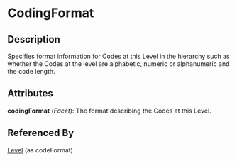 
# CodingFormat





## Description

Specifies format information for Codes at this Level in the hierarchy such as whether the Codes at the level are alphabetic, numeric or alphanumeric and the code length.


## Attributes

**codingFormat** (*Facet*): The format describing the Codes at this Level.





## Referenced By

[Level](Level.md) (as codeFormat)


